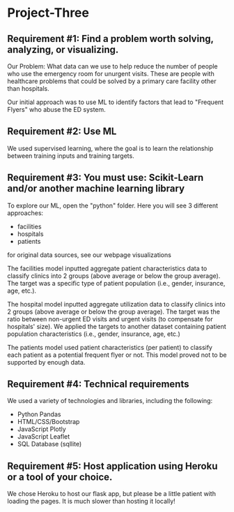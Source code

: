 # Project-Three

## Requirement #1: Find a problem worth solving, analyzing, or visualizing.
Our Problem: What data can we use to help reduce the number of people who use the emergency room for unurgent visits.  These are people with healthcare problems that could be solved by a primary care facility other than hospitals.

Our initial approach was to use ML to identify factors that lead to "Frequent Flyers" who abuse the ED system.

## Requirement #2: Use ML
We used supervised learning, where the goal is to learn the relationship between training inputs and training targets.

## Requirement #3: You must use: Scikit-Learn and/or another machine learning library
To explore our ML, open the "python" folder. Here you will see 3 different approaches:

- facilities
- hospitals 
- patients

for original data sources, see our webpage visualizations

The facilities model inputted aggregate patient characteristics data to classify clinics into 2 groups (above average or below the group average).  The target was a specific type of patient population (i.e., gender, insurance, age, etc.).

The hospital model inputted aggregate utilization data to classify clinics into 2 groups (above average or below the group average).  The target was the ratio between non-urgent ED visits and urgent visits (to compensate for hospitals' size).  We applied the targets to another dataset containing patient population characteristics (i.e., gender, insurance, age, etc.) 

The patients model used patient characteristics (per patient) to classify each patient as a potential frequent flyer or not. This model proved not to be supported by enough data.

## Requirement #4: Technical requirements

We used a variety of technologies and libraries, including the following:
- Python Pandas
- HTML/CSS/Bootstrap
- JavaScript Plotly
- JavaScript Leaflet
- SQL Database (sqllite)

## Requirement #5: Host application using Heroku or a tool of your choice.
We chose Heroku to host our flask app, but please be a little patient with loading the pages. It is much slower than hosting it locally!